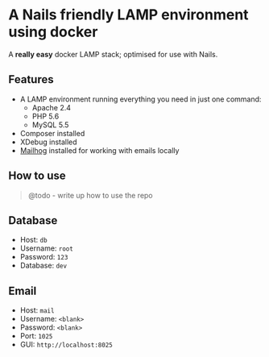 # A Nails friendly LAMP environment using docker

A **really easy** docker LAMP stack; optimised for use with Nails.



## Features

  - A LAMP environment running everything you need in just one command:
    - Apache 2.4
    - PHP 5.6
    - MySQL 5.5
  - Composer installed
  - XDebug installed
  - [Mailhog](https://github.com/mailhog/MailHog) installed for working with emails locally



## How to use

> @todo - write up how to use the repo



## Database

- Host:     `db`
- Username: `root`
- Password: `123`
- Database: `dev`



## Email

- Host:     `mail`
- Username: `<blank>`
- Password: `<blank>`
- Port:     `1025`
- GUI:      `http://localhost:8025`
